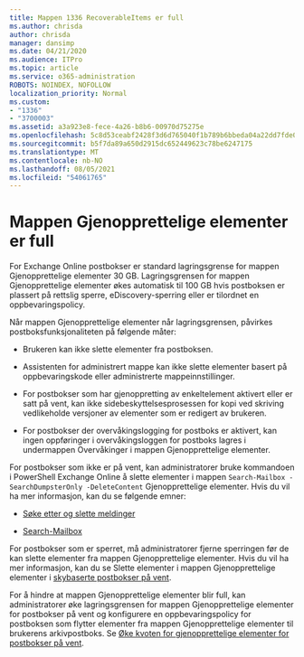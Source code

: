 ```yaml
---
title: Mappen 1336 RecoverableItems er full
ms.author: chrisda
author: chrisda
manager: dansimp
ms.date: 04/21/2020
ms.audience: ITPro
ms.topic: article
ms.service: o365-administration
ROBOTS: NOINDEX, NOFOLLOW
localization_priority: Normal
ms.custom:
- "1336"
- "3700003"
ms.assetid: a3a923e8-fece-4a26-b8b6-00970d75275e
ms.openlocfilehash: 5c8d53ceabf2428f3d6d765040f1b789b6bbeda04a22dd7fde0d2d728fd17d93
ms.sourcegitcommit: b5f7da89a650d2915dc652449623c78be6247175
ms.translationtype: MT
ms.contentlocale: nb-NO
ms.lasthandoff: 08/05/2021
ms.locfileid: "54061765"
---
```

# <a name="the-recoverable-items-folder-is-full"></a>Mappen Gjenopprettelige elementer er full

For Exchange Online postbokser er standard lagringsgrense for mappen Gjenopprettelige elementer 30 GB. Lagringsgrensen for mappen Gjenopprettelige elementer økes automatisk til 100 GB hvis postboksen er plassert på rettslig sperre, eDiscovery-sperring eller er tilordnet en oppbevaringspolicy.

Når mappen Gjenopprettelige elementer når lagringsgrensen, påvirkes postboksfunksjonaliteten på følgende måter:

- Brukeren kan ikke slette elementer fra postboksen.

- Assistenten for administrert mappe kan ikke slette elementer basert på oppbevaringskode eller administrerte mappeinnstillinger.

- For postbokser som har gjenoppretting av enkeltelement aktivert eller er satt på vent, kan ikke sidebeskyttelsesprosessen for kopi ved skriving vedlikeholde versjoner av elementer som er redigert av brukeren.

- For postbokser der overvåkingslogging for postboks er aktivert, kan ingen oppføringer i overvåkingsloggen for postboks lagres i undermappen Overvåkinger i mappen Gjenopprettelige elementer.

For postbokser som ikke er på vent, kan administratorer bruke kommandoen i PowerShell Exchange Online å slette elementer i mappen `Search-Mailbox -SearchDumpsterOnly -DeleteContent` Gjenopprettelige elementer. Hvis du vil ha mer informasjon, kan du se følgende emner:

- [Søke etter og slette meldinger](https://docs.microsoft.com/microsoft-365/compliance/search-for-and-delete-messagesadmin-help)

- [Search-Mailbox](https://docs.microsoft.com/powershell/module/exchange/mailboxes/Search-Mailbox)

For postbokser som er sperret, må administratorer fjerne sperringen før de kan slette elementer fra mappen Gjenopprettelige elementer. Hvis du vil ha mer informasjon, kan du se Slette elementer i mappen Gjenopprettelige elementer i [skybaserte postbokser på vent](https://docs.microsoft.com/microsoft-365/compliance/delete-items-in-the-recoverable-items-folder-of-mailboxes-on-hold).

For å hindre at mappen Gjenopprettelige elementer blir full, kan administratorer øke lagringsgrensen for mappen Gjenopprettelige elementer for postbokser på vent og konfigurere en oppbevaringspolicy for postboksen som flytter elementer fra mappen Gjenopprettelige elementer til brukerens arkivpostboks. Se [Øke kvoten for gjenopprettelige elementer for postbokser på vent](https://docs.microsoft.com/microsoft-365/compliance/increase-the-recoverable-quota-for-mailboxes-on-hold).
